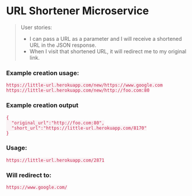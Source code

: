 # URL Shortener Microservice

<style>
code {
    color: #c7254e;
    background-color: #f9f2f4;
  }
</style>


<blockquote>
  <p>User stories:</p>
    <ul>
      <li>I can pass a URL as a parameter and I will receive a shortened URL in the JSON response.</li>     
      <li>When I visit that shortened URL, it will redirect me to my original link.</li>
    </ul>
</blockquote>
<h3>Example creation usage:</h3><code>https://little-url.herokuapp.com/new/https://www.google.com</code><br/><code>https://little-url.herokuapp.com/new/http://foo.com:80</code><h3>Example creation output</h3><code>{
  "original_url":"http://foo.com:80",
  "short_url":"https://little-url.herokuapp.com/8170"
}</code><h3>Usage:</h3><code>https://little-url.herokuapp.com/2871</code><h3>Will redirect to:</h3><code>https://www.google.com/</code></div></body>